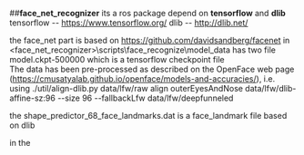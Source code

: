 ##**face_net_recognizer**
its a ros package depend on **tensorflow** and **dlib**
tensorflow -- https://www.tensorflow.org/
dlib -- http://dlib.net/

the face_net part is based on https://github.com/davidsandberg/facenet
in <face_net_recognizer>\scripts\face_recognize\model_data
has two file
model.ckpt-500000 which is a tensorflow checkpoint file  
The data has been pre-processed as described on the OpenFace web page (https://cmusatyalab.github.io/openface/models-and-accuracies/), i.e. using ./util/align-dlib.py data/lfw/raw align outerEyesAndNose data/lfw/dlib-affine-sz:96 --size 96 --fallbackLfw data/lfw/deepfunneled

the shape_predictor_68_face_landmarks.dat
is a face_landmark file based on dlib


in the 